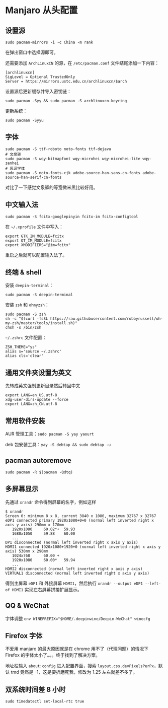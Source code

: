 # Manjaro 从头配置

## 设置源

`sudo pacman-mirrors -i -c China -m rank`

在弹出窗口中选择源即可。

还需要添加 `ArchLinuxCN` 的源，在 `/etc/pacman.conf` 文件结尾添加一下内容：

```
[archlinuxcn]
SigLevel = Optional TrustedOnly
Server = https://mirrors.ustc.edu.cn/archlinuxcn/$arch
```

设置源后更新缓存并导入密钥链：

`sudo pacman -Syy && sudo pacman -S archlinuxcn-keyring`

更新系统：

`sudo pacman -Syyu`

## 字体

```shell
sudo pacman -S ttf-roboto noto-fonts ttf-dejavu
# 文泉驿
sudo pacman -S wqy-bitmapfont wqy-microhei wqy-microhei-lite wqy-zenhei
# 思源字体
sudo pacman -S noto-fonts-cjk adobe-source-han-sans-cn-fonts adobe-source-han-serif-cn-fonts
```

对比了一下感觉文泉驿的等宽微米黑比较好用。

## 中文输入法

`sudo pacman -S fcitx-googlepinyin fcitx-im fcitx-configtool`

在 `~/.xprofile` 文件中写入：

```
export GTK_IM_MODULE=fcitx
export QT_IM_MODULE=fcitx
export XMODIFIERS="@im=fcitx"
```

重启之后就可以配置输入法了。

## 终端 & shell

安装 `deepin-terminal`：

`sudo pacman -S deepin-terminal`

安装 `zsh` 和 `ohmyzsh`：

```shell
sudo pacman -S zsh
sh -c "$(curl -fsSL https://raw.githubusercontent.com/robbyrussell/oh-my-zsh/master/tools/install.sh)"
chsh -s /bin/zsh
```

`~/.zshrc` 文件配置：

```
ZSH_THEME="ys"
alias s='source ~/.zshrc'
alias cls='clear'
```

## 通用文件夹设置为英文

先转成英文强制更新目录然后转回中文

```shell
export LANG=en_US.utf-8
xdg-user-dirs-update --force
export LANG=zh_CN.utf-8
```

## 常用软件安装

AUR 管理工具：`sudo pacman -S yay yaourt`

deb 包安装工具：`yay -S debtap && sudo debtap -u`

## pacman autoremove

`sudo pacman -R $(pacman -Qdtq)`

## 多屏幕显示

先通过 `xrandr` 命令得到屏幕的名字，例如这样

```shell
$ xrandr
Screen 0: minimum 8 x 8, current 3840 x 1080, maximum 32767 x 32767
eDP1 connected primary 1920x1080+0+0 (normal left inverted right x axis y axis) 290mm x 170mm
   1920x1080     60.02*+  59.93  
   1680x1050     59.88    60.00  
   ...
DP1 disconnected (normal left inverted right x axis y axis)
HDMI1 connected 1920x1080+1920+0 (normal left inverted right x axis y axis) 530mm x 290mm
   1024x768      60.00 +
   1920x1080     60.00*   59.94  
   ...
HDMI2 disconnected (normal left inverted right x axis y axis)
VIRTUAL1 disconnected (normal left inverted right x axis y axis)
```

得到主屏幕 `eDP1` 和 外接屏幕 `HDMI1`，然后执行 `xrandr --output eDP1 --left-of HDMI1` 实现左右屏幕拼接扩展显示。

## QQ & WeChat 

字体调整 `env WINEPREFIX="$HOME/.deepinwine/Deepin-WeChat" winecfg`

## Firefox 字体

不爱用 manjaro 的最大原因就是在 chrome 用不了（代理问题）的情况下 Firefox 的字体太小了。。。终于找到了解决方案。

地址栏输入 `about:config` 进入配置界面，搜索 `layout.css.devPixelsPerPx`，默认 tmd 竟然是 -1，这是要折磨死我，修改为 1.25 左右就差不多了。

## 双系统时间差 8 小时

`sudo timedatectl set-local-rtc true`